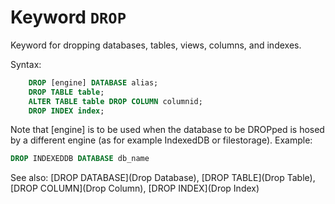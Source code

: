 # Keyword `DROP`

Keyword for dropping databases, tables, views, columns, and indexes.

Syntax:
```sql
    DROP [engine] DATABASE alias;
    DROP TABLE table;
    ALTER TABLE table DROP COLUMN columnid;
    DROP INDEX index;
```

Note that [engine] is to be used when the database to be DROPped is hosed by a different engine (as for example IndexedDB or filestorage). Example:

```sql
DROP INDEXEDDB DATABASE db_name
```

See also: [DROP DATABASE](Drop Database), [DROP TABLE](Drop Table), [DROP COLUMN](Drop Column), [DROP INDEX](Drop Index)